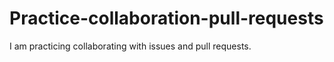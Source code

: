 # Practice-collaboration-pull-requests
I am practicing collaborating with issues and pull requests.
